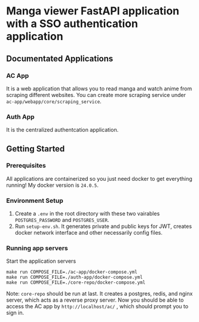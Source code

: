 # Manga viewer FastAPI application with a SSO authentication application
## Documentated Applications
### AC App
It is a web application that allows you to read manga and watch anime from scraping different websites. You can create more scraping service under `ac-app/webapp/core/scraping_service`.
### Auth App
It is the centralized authentcation application.
## Getting Started
### Prerequisites
All applications are containerized so you just need docker to get everything running! My docker version is `24.0.5`.
### Environment Setup
1. Create a `.env` in the root directory with these two vairables `POSTGRES_PASSWORD` and `POSTGRES_USER`.
2. Run `setup-env.sh`. It generates private and public keys for JWT, creates docker network interface and other necessarily config files.
### Running app servers
Start the application servers
```
make run COMPOSE_FILE=./ac-app/docker-compose.yml
make run COMPOSE_FILE=./auth-app/docker-compose.yml
make run COMPOSE_FILE=./core-repo/docker-compose.yml
```
Note: `core-repo` should be run at last. It creates a postgres, redis, and nginx server, which acts as a reverse proxy server.
Now you should be able to access the AC app by 
`
http://localhost/ac/
`
, which should prompt you to sign in. 
